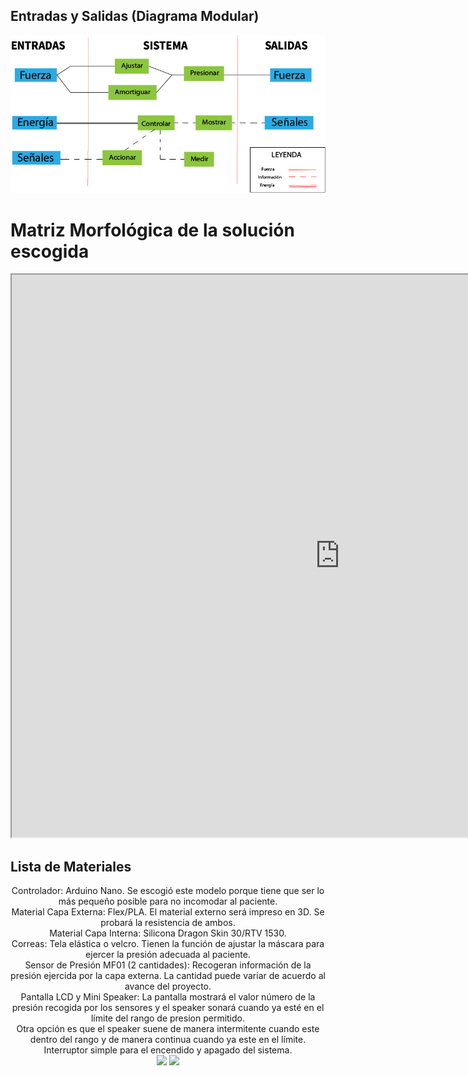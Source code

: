 <h2> Entradas y Salidas (Diagrama Modular)</h2>
<center>
  <img src="img/E&S.jpg" alt="" class="img-fluid img-rounded">
</center>

<h1> Matriz Morfológica de la solución escogida </h1>
  
  <p align="center"><iframe src="https://docs.google.com/spreadsheets/d/e/2PACX-1vRz5Rf7AURngtrsxl_cXOkkxTfjxZ0ZF8tolzPXfaLQVlXPLnpKb_dy4LDTf7q6koU0yAGVl1kjIKmk/pubhtml?widget=true&headers=false" width="1050" height="900"></iframe></p>


<h2> Lista de Materiales </h2>
<center>
Controlador: Arduino Nano. Se escogió este modelo porque tiene que ser lo más pequeño posible para no incomodar al paciente.<br>
Material Capa Externa: Flex/PLA. El material externo será impreso en 3D. Se probará la resistencia de ambos.<br>
Material Capa Interna: Silicona Dragon Skin 30/RTV 1530.<br>
Correas: Tela elástica o velcro. Tienen la función de ajustar la máscara para ejercer la presión adecuada al paciente.<br>
Sensor de Presión MF01 (2 cantidades): Recogeran información de la presión ejercida por la capa externa. La cantidad puede variar de acuerdo al avance del proyecto.<br>
Pantalla LCD y Mini Speaker: La pantalla mostrará el valor número de la presión recogida por los sensores y el speaker sonará cuando ya esté en el límite del rango de presion permitido.<br>
Otra opción es que el speaker suene de manera intermitente cuando este dentro del rango y de manera continua cuando ya este en el límite.<br>
Interruptor simple para el encendido y apagado del sistema.
</center>
<center>
<a href="semana5.html"> <img src="http://i65.tinypic.com/2hp28vq.png"></a> 
<a href="semana7.html"> <img src="http://i64.tinypic.com/13yqwxw.png"></a>
</center>
